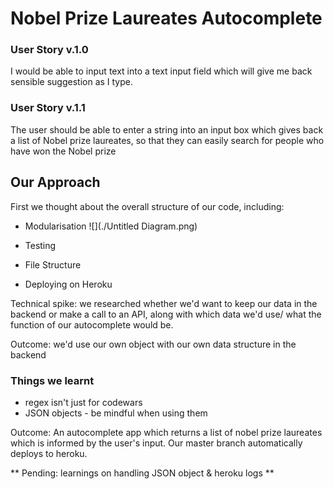 # Nobel Prize Laureates Autocomplete

### User Story v.1.0 ###
I would be able to input text into a text input field which will give me back sensible suggestion as I type.

### User Story v.1.1 ###
The user should be able to enter a string into an input box which gives back a list of Nobel prize laureates, so that they can easily search for people who have won the Nobel prize

## Our Approach
  First we thought about the overall structure of our code, including:
  * Modularisation
  ![](./Untitled Diagram.png)

  * Testing
  * File Structure
  * Deploying on Heroku


Technical spike: we researched whether we'd want to keep our data in the backend or make a call to an API, along with which data we'd use/ what the function of our autocomplete would be.

Outcome: we'd use our own object with our own data structure in the backend

### Things we learnt
  * regex isn't just for codewars
  * JSON objects - be mindful when using them

Outcome:
An autocomplete app which returns a list of nobel prize laureates which is informed by the user's input. Our master branch automatically deploys to heroku.


** Pending: learnings on handling JSON object & heroku logs **
